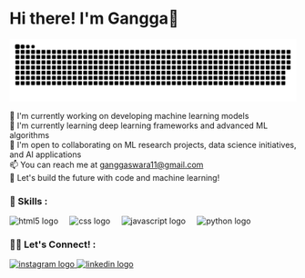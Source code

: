 # Hi there! I'm Gangga👋

![GitHub Contribution Grid Snake](github-contribution-grid-snake-dark.svg)

🔭 I'm currently working on developing machine learning models   
🌱 I'm currently learning deep learning frameworks and advanced ML algorithms  
🤝 I'm open to collaborating on ML research projects, data science initiatives, and AI applications  
📫 You can reach me at ganggaswara11@gmail.com   
🚀 Let's build the future with code and machine learning! 

### 🔱 Skills :

<div align="left">
  <img src="https://cdn.jsdelivr.net/gh/devicons/devicon/icons/html5/html5-original.svg" height="30" alt="html5 logo"  />
  <img width="12" />
  <img src="https://cdn.jsdelivr.net/gh/devicons/devicon/icons/css3/css3-original.svg" height="30" alt="css logo"  />
  <img width="12" />
  <img src="https://cdn.jsdelivr.net/gh/devicons/devicon/icons/javascript/javascript-original.svg" height="30" alt="javascript logo"  />
  <img width="12" />
  <img src="https://cdn.jsdelivr.net/gh/devicons/devicon/icons/python/python-original.svg" height="30" alt="python logo"  />
  
</div>

### ⛓️‍💥 Let's Connect! :

<div align="left">
  <a href="https://instagram.com/ganggaswaraa" target="_blank">
    <img src="https://skillicons.dev/icons?i=instagram" height="35" alt="instagram logo"  />
  </a>
   <a href="https://linkedin.com/in/ganggaswara11" target="_blank">
    <img src="https://skillicons.dev/icons?i=linkedin"  height="35" alt="linkedin logo"  />
  </a>
</div>

